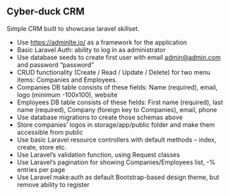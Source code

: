 ## Cyber-duck CRM

Simple CRM built to showcase laravel skillset.

- Use https://adminlte.io/ as a framework for the application
- Basic Laravel Auth: ability to log in as administrator
- Use database seeds to create first user with email admin@admin.com and password
“password”
- CRUD functionality (Create / Read / Update / Delete) for two menu items: Companies and
Employees.
- Companies DB table consists of these fields: Name (required), email, logo (minimum
-100x100), website
- Employees DB table consists of these fields: First name (required), last name (required),
Company (foreign key to Companies), email, phone
- Use database migrations to create those schemas above
- Store companies’ logos in storage/app/public folder and make them accessible from public
- Use basic Laravel resource controllers with default methods – index, create, store etc.
- Use Laravel’s validation function, using Request classes
- Use Laravel’s pagination for showing Companies/Employees list, -% entries per page
- Use Laravel make:auth as default Bootstrap-based design theme, but remove ability to
register
